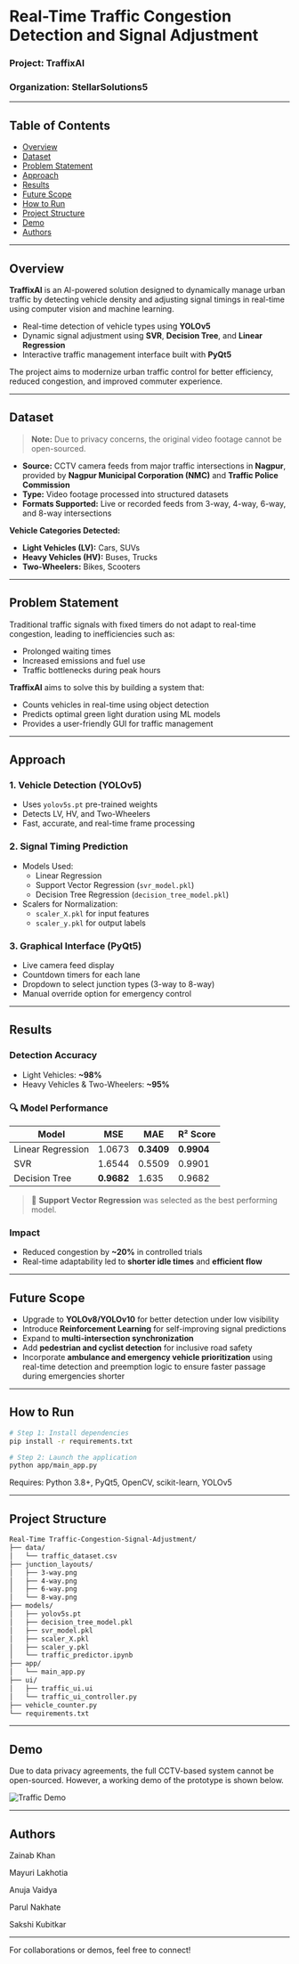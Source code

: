 #  Real-Time Traffic Congestion Detection and Signal Adjustment  
###  Project: TraffixAI  
###  Organization: StellarSolutions5

---

## Table of Contents  
- [Overview](#overview)
- [Dataset](#dataset)
- [Problem Statement](#problem-statement)
- [Approach](#approach)
- [Results](#results)
- [Future Scope](#future-scope)
- [How to Run](#how-to-run)
- [Project Structure](#project-structure)
- [Demo](#demo)
- [Authors](#authors)

---

## Overview

**TraffixAI** is an AI-powered solution designed to dynamically manage urban traffic by detecting vehicle density and adjusting signal timings in real-time using computer vision and machine learning.

- Real-time detection of vehicle types using **YOLOv5**
- Dynamic signal adjustment using **SVR**, **Decision Tree**, and **Linear Regression**
- Interactive traffic management interface built with **PyQt5**

The project aims to modernize urban traffic control for better efficiency, reduced congestion, and improved commuter experience.

---

## Dataset

> **Note:** Due to privacy concerns, the original video footage cannot be open-sourced.

- **Source:** CCTV camera feeds from major traffic intersections in **Nagpur**, provided by **Nagpur Municipal Corporation (NMC)** and **Traffic Police Commission**
- **Type:** Video footage processed into structured datasets
- **Formats Supported:** Live or recorded feeds from 3-way, 4-way, 6-way, and 8-way intersections

**Vehicle Categories Detected:**
- **Light Vehicles (LV):** Cars, SUVs  
- **Heavy Vehicles (HV):** Buses, Trucks  
- **Two-Wheelers:** Bikes, Scooters

---

## Problem Statement

Traditional traffic signals with fixed timers do not adapt to real-time congestion, leading to inefficiencies such as:

- Prolonged waiting times  
- Increased emissions and fuel use  
- Traffic bottlenecks during peak hours

**TraffixAI** aims to solve this by building a system that:

- Counts vehicles in real-time using object detection  
- Predicts optimal green light duration using ML models  
- Provides a user-friendly GUI for traffic management

---

## Approach

### 1. Vehicle Detection (YOLOv5)
- Uses `yolov5s.pt` pre-trained weights
- Detects LV, HV, and Two-Wheelers
- Fast, accurate, and real-time frame processing

### 2. Signal Timing Prediction
- Models Used:
  - Linear Regression
  - Support Vector Regression (`svr_model.pkl`)
  - Decision Tree Regression (`decision_tree_model.pkl`)
- Scalers for Normalization:
  - `scaler_X.pkl` for input features
  - `scaler_y.pkl` for output labels

### 3. Graphical Interface (PyQt5)
- Live camera feed display
- Countdown timers for each lane
- Dropdown to select junction types (3-way to 8-way)
- Manual override option for emergency control

---

## Results

### Detection Accuracy
- Light Vehicles: **~98%**
- Heavy Vehicles & Two-Wheelers: **~95%**

### 🔍 Model Performance

| Model               | MSE     | MAE     | R² Score |
|--------------------|---------|---------|----------|
| Linear Regression  | 1.0673  | **0.3409**  | **0.9904** |
| SVR                | 1.6544  | 0.5509  | 0.9901 |
| Decision Tree      | **0.9682** | 1.635   | 0.9682 |

> 📌 **Support Vector Regression** was selected as the best performing model.

### Impact
- Reduced congestion by **~20%** in controlled trials
- Real-time adaptability led to **shorter idle times** and **efficient flow**

---

## Future Scope

- Upgrade to **YOLOv8/YOLOv10** for better detection under low visibility
- Introduce **Reinforcement Learning** for self-improving signal predictions
- Expand to **multi-intersection synchronization**
- Add **pedestrian and cyclist detection** for inclusive road safety
- Incorporate **ambulance and emergency vehicle prioritization** using real-time detection and preemption logic to ensure faster passage during emergencies shorter

---

## How to Run

```bash
# Step 1: Install dependencies
pip install -r requirements.txt

# Step 2: Launch the application
python app/main_app.py
```

Requires: Python 3.8+, PyQt5, OpenCV, scikit-learn, YOLOv5

---

## Project Structure
```bash
Real-Time Traffic-Congestion-Signal-Adjustment/
├── data/
│   └── traffic_dataset.csv
├── junction_layouts/
│   ├── 3-way.png
│   ├── 4-way.png
│   ├── 6-way.png
│   └── 8-way.png
├── models/
│   ├── yolov5s.pt
│   ├── decision_tree_model.pkl
│   ├── svr_model.pkl
│   ├── scaler_X.pkl
│   ├── scaler_y.pkl
│   └── traffic_predictor.ipynb
├── app/
│   └── main_app.py
├── ui/
│   ├── traffic_ui.ui
│   └── traffic_ui_controller.py
├── vehicle_counter.py
└── requirements.txt

```
---

## Demo

Due to data privacy agreements, the full CCTV-based system cannot be open-sourced. However, a working demo of the prototype is shown below.

![Traffic Demo](./assets/traffic_demo.gif)

---

## Authors

Zainab Khan	

Mayuri Lakhotia	

Anuja Vaidya	

Parul Nakhate	

Sakshi Kubitkar	

---

For collaborations or demos, feel free to connect!


